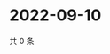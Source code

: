 # 2022-09-10

共 0 条

<!-- BEGIN WEIBO -->
<!-- 最后更新时间 Sat Sep 10 2022 04:19:41 GMT+0800 (China Standard Time) -->

<!-- END WEIBO -->

